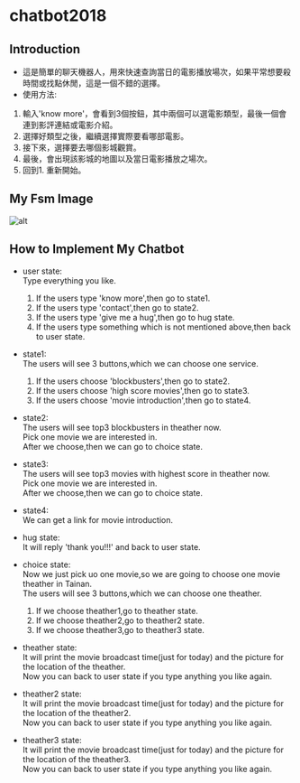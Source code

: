 # chatbot2018

## Introduction
* 這是簡單的聊天機器人，用來快速查詢當日的電影播放場次，如果平常想要殺時間或找點休閒，這是一個不錯的選擇。</br>
* 使用方法:
 1. 輸入'know more'，會看到3個按鈕，其中兩個可以選電影類型，最後一個會連到影評連結或電影介紹。
 2. 選擇好類型之後，繼續選擇實際要看哪部電影。
 3. 接下來，選擇要去哪個影城觀賞。
 4. 最後，會出現該影城的地圖以及當日電影播放之場次。
 5. 回到1. 重新開始。
 
## My Fsm Image
 ![alt](https://i.imgur.com/wavxNFb.png)

## How to Implement My Chatbot

* user state:</br>
  Type everything you like.</br>
  1. If the users type 'know more',then go to state1.</br>
  2. If the users type 'contact',then go to state2.</br>
  3. If the users type 'give me a hug',then go to hug state.</br>
  4. If the users type something which is not mentioned above,then back to user state.</br>

* state1:</br>
  The users will see 3 buttons,which we can choose one service.</br>
  1. If the users choose 'blockbusters',then go to state2.</br>
  2. If the users choose 'high score movies',then go to state3.</br>
  3. If the users choose 'movie introduction',then go to state4.</br>

 * state2:</br>
  The users will see top3 blockbusters in theather now.</br>
  Pick one movie we are interested in.</br>
  After we choose,then we can go to choice state.</br>
 
* state3:</br>
  The users will see top3 movies with highest score in theather now.</br>
  Pick one movie we are interested in.</br>
  After we choose,then we can go to choice state.</br>

* state4:</br>
  We can get a link for movie introduction.</br>
  
* hug state:</br>
  It will reply 'thank you!!!' and back to user state.</br>

* choice state:</br>
  Now we just pick uo  one movie,so we are going to choose one movie theather in Tainan.</br>
  The users will see 3 buttons,which we can choose one theather.</br>
  1. If we choose theather1,go to theather state.</br>
  2. If we choose theather2,go to theather2 state.</br>
  3. If we choose theather3,go to theather3 state.</br>

* theather state:</br>
  It will print the movie broadcast time(just for today) and the picture for the location of the theather.</br>
  Now you can back to user state if you type anything you like again.</br>
  
* theather2 state:</br>
  It will print the movie broadcast time(just for today) and the picture for the location of the theather2.</br>
  Now you can back to user state if you type anything you like again.</br>
  
* theather3 state:</br>
  It will print the movie broadcast time(just for today) and the picture for the location of the theather3.</br>
  Now you can back to user state if you type anything you like again.</br>

